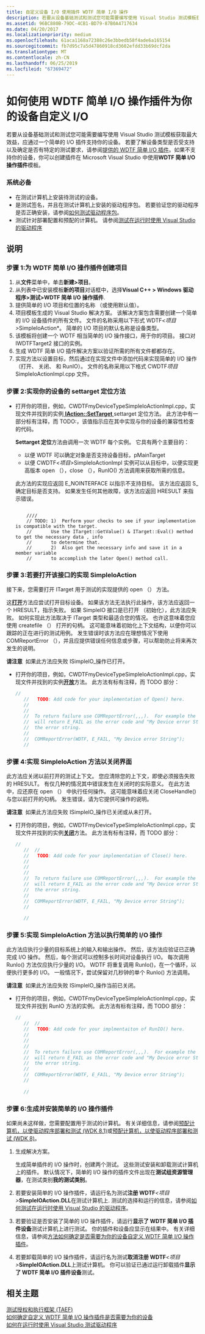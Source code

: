 ```yaml
---
title: 自定义设备 I/O 使用插件 WDTF 简单 I/O 操作
description: 若要从设备基础测试和测试您可能需要编写使用 Visual Studio 测试模板获取最大效益，应通过一个简单的 I/O 插件支持你的设备。
ms.assetid: 96BC880B-79DC-4CB1-BD79-87B0A4717634
ms.date: 04/20/2017
ms.localizationpriority: medium
ms.openlocfilehash: 61aca1168a72388c26e3bbedb58f4ade6a165154
ms.sourcegitcommit: fb7d95c7a5d47860918cd3602efdd33b69dcf2da
ms.translationtype: MT
ms.contentlocale: zh-CN
ms.lasthandoff: 06/25/2019
ms.locfileid: "67369472"
---
```

# <a name="how-to-customize-io-for-your-device-using-the-wdtf-simple-io-action-plug-in"></a>如何使用 WDTF 简单 I/O 操作插件为你的设备自定义 I/O


若要从设备基础测试和测试您可能需要编写使用 Visual Studio 测试模板获取最大效益，应通过一个简单的 I/O 插件支持你的设备。 若要了解设备类型是否受支持以及确定是否有特定的测试要求，请参阅[提供的 WDTF 简单 I/O 插件](provided-wdtf-simpleio-plug-ins.md)。如果不支持你的设备，你可以创建插件在 Microsoft Visual Studio 中使用**WDTF 简单 I/O 操作插件**模板。

### <a name="prerequisites"></a>系统必备

-   在测试计算机上安装待测试的设备。
-   是测试签名，并且在测试计算机上安装的驱动程序包。 若要验证您的驱动程序是否正确安装，请参阅[如何测试驱动程序包](https://docs.microsoft.com/windows-hardware/drivers)。
-   测试针对部署配置和预配的计算机。 请参阅[测试在运行时使用 Visual Studio 的驱动程序](https://docs.microsoft.com/windows-hardware/drivers)

<a name="instructions"></a>说明
------------

### <a href="" id="create-a-project-for-a-wdtf-simple-i-o-action-plug-in-"></a>步骤 1:为 WDTF 简单 I/O 操作插件创建项目

1. 从**文件**菜单中，单击**新建&gt;项目**。
2. 从列表中已安装模板**新的项目**对话框中，选择**Visual C++ &gt; Windows 驱动程序&gt;测试&gt;WDTF 简单 I/O 操作插件**.
3. 提供简单的 I/O 项目和位置的名称 （或使用默认值）。
4. 项目模板生成的 Visual Studio 解决方案。 该解决方案包含需要创建一个简单的 I/O 设备插件的所有文件。 文件的名称采用以下形式 WDTF<em>&lt;项目&gt;</em>SimpleIoAction\*。 简单的 I/O 项目的默认名称是设备类型。
5. 该模板将创建一个 WDTF 相当简单的 I/O 操作接口，用于你的项目。 接口对 IWDTFTarget2 接口的实例。
6. 生成 WDTF 简单 I/O 插件解决方案以验证所需的所有文件都都存在。
7. 实现方法以设置目标，然后通过在实现文件中添加代码来实现简单的 I/O 操作 （打开、 关闭、 和 RunIO）。 文件的名称采用以下格式 CWDTF*项目*SimpleIoActionImpl.cpp 文件。

### <a href="" id="implement-the-settarget-method-for-your-device"></a>步骤 2:实现你的设备的 settarget 定位方法

- 打开你的项目，例如，CWDTFmyDeviceTypeSimpleIoActionImpl.cpp，实现文件并找到的实例[ **IAction::SetTarget** ](https://docs.microsoft.com/windows-hardware/drivers/ddi/content/wdtf/nf-wdtf-iaction-settarget) settarget 定位方法。 此方法中有一部分标有注释，而 TODO:，该值指示应在其中实现与你的设备的兼容性检查的代码。

  **Settarget 定位**方法由调用一次 WDTF 每个实例。 它具有两个主要目的：

  - 以便 WDTF 可以确定对象是否支持设备目标，pMainTarget
  - 以便 CWDTF<em>&lt;项目&gt;</em>SimpleIoActionImpl 实例可以从目标中，以便实现更高版本 open （），close （），RunIO() 方法调用来获取所需的信息。

  此方法的实现应返回 E\_NOINTERFACE 以指示不支持目标。 该方法应返回 S\_确定目标是否支持。 如果发生任何其他故障，该方法应返回 HRESULT 来指示错误。

  ```ManagedCPlusPlus
       
      ////
      // TODO: 1)  Perform your checks to see if your implementation is compatible with the target.
      //       Use the ITarget::GetValue() & ITarget::Eval() method to get the necessary data , info 
      //       to determine that. 
      //       2)  Also get the necessary info and save it in a member variable 
      //       to accomplish the later Open() method call.
  ```

### <a href="" id="implement-simpleioaction-to-open-the-interface"></a>步骤 3:若要打开该接口的实现 SimpleIoAction

接下来，您需要打开 ITarget 用于测试的实现提供的 open （） 方法。

这[**打开**](https://docs.microsoft.com/windows-hardware/drivers/ddi/content/wdtfinterfaces/nf-wdtfinterfaces-iwdtfsimpleioex2-open)方法应尝试打开目标设备。 如果该方法无法执行此操作，该方法应返回一个 HRESULT，指示失败。 如果 SimpleIO 接口是已打开 （初始化），此方法应失败。 如何实现此方法取决于 ITarget 类型和最适合您的情况。 也许这意味着您应使用 createfile （） 打开的句柄。 这可能意味着初始化上下文结构，以便你可以跟踪的正在进行的测试用例。 发生错误时该方法应在理想情况下使用 COMReportError （），并且应提供错误任何信息或步骤，可以帮助防止将来再次发生的说明。

**请注意**  如果此方法应失败 ISimpleIO\_操作已打开。

 

-   打开你的项目，例如，CWDTFmyDeviceTypeSimpleIoActionImpl.cpp，实现文件并找到的实例[**开放**](https://docs.microsoft.com/windows-hardware/drivers/ddi/content/wdtfinterfaces/nf-wdtfinterfaces-iwdtfsimpleioex2-open)方法。 此方法有标有注释，而 TODO 部分：

    ```cpp
    //
       //   TODO: Add code for your implementation of Open() here.
       //
       //
       //  To return failure use COMReportError(,,,).  For example the following 
       //  will return E_FAIL as the error code and "My Device error String"  as
       //  the error string.
       //
       //  COMReportError(WDTF, E_FAIL, "My Device error String");
       //
    ```

### <a href="" id="implement-the-simpleioaction-method-to--close-the-interface"></a>步骤 4:实现 SimpleIoAction 方法以关闭界面

此方法应关闭以前打开的测试上下文。 您应清除您的上下文，即使必须报告失败的 HRESULT。 有仅几种的情况其中错误发生在关闭时的实际意义。 在此方法中，应还原在 open （） 中执行任何操作。 这可能意味着应关闭 CloseHandle() 与您以前打开的句柄。 发生错误，请为它提供可操作的说明。

**请注意**  如果此方法应失败 ISimpleIO\_操作已关闭或从未打开。

 

-   打开你的项目，例如，CWDTFmyDeviceTypeSimpleIoActionImpl.cpp，实现文件并找到的实例[**关闭**](https://docs.microsoft.com/windows-hardware/drivers/ddi/content/wdtfinterfaces/nf-wdtfinterfaces-iwdtfsimpleioex2-close)方法。 此方法有标有注释，而 TODO 部分：

    ```cpp
    //
       //  //
       //   TODO: Add code for your implementation of Close() here.
       //
       // 
       //
       //  To return failure use COMReportError(,,,).  For example the following 
       //  will return E_FAIL as the error code and "My Device error String"  as
       //  the error string.
       //
       //  COMReportError(WDTF, E_FAIL, "My Device error String");
       //
     
       //
    ```

### <a href="" id="implement-the-simpleioaction-method-to-perform-simple-i-o-operations-"> </a>步骤 5:实现 SimpleIoAction 方法以执行简单的 I/O 操作

此方法应执行少量的目标系统上的输入和输出操作。 然后，该方法应验证已正确完成 I/O 操作。 然后，每个测试可以控制多长时间对设备执行 I/O。 每次调用 RunIo() 方法仅应执行少量的 I/O。 WDTF 将重复调用 RunIo()，在一个循环，以便执行更多的 I/O。 一般情况下，尝试保留对几秒钟的单个 RunIo() 方法调用。

**请注意**  如果此方法应失败 ISimpleIO\_操作当前已关闭。

 

-   打开你的项目，例如，CWDTFmyDeviceTypeSimpleIoActionImpl.cpp，实现文件并找到 RunIO 方法的实例。 此方法有标有注释，而 TODO 部分：

    ```cpp
    //
       //  //
       //   TODO: Add code for your implmentaiton of RunIO() here.
       //
       // 
       //
       //  To return failure use COMReportError(,,,).  For example the following 
       //  will return E_FAIL as the error code and "My Device error String"  as
       //  the error string.
       //
       //  COMReportError(WDTF, E_FAIL, "My Device error String");
       //
     
       //
    ```

### <a href="" id="build-and-install-the-simple-i-o-action-plugin-"></a>步骤 6:生成并安装简单的 I/O 操作插件

如果尚未这样做，您需要配置用于测试的计算机。 有关详细信息，请参阅[预配计算机，以使驱动程序部署和测试 (WDK 8.1)](https://docs.microsoft.com/windows-hardware/drivers/gettingstarted/provision-a-target-computer-wdk-8-1)或[预配计算机，以使驱动程序部署和测试 (WDK 8)](https://docs.microsoft.com/windows-hardware/drivers/gettingstarted/provision-a-target-computer-wdk-8-1)。

1. 生成解决方案。

   生成简单插件的 I/O 操作时，创建两个测试。 这些测试安装和卸载测试计算机上的插件。 默认情况下，简单的 I/O 操作的插件文件出现在**测试组资源管理器**，在测试类别**我的测试类别**。

2. 若要安装简单的 I/O 操作插件，请运行名为测试**注册 WDTF**<em>&lt;项目&gt;</em>**SimpleIOAction.DLL**在测试计算机上. 测试的选择和运行的信息，请参阅[如何测试在运行时使用 Visual Studio 的驱动程序](https://docs.microsoft.com/windows-hardware/drivers)。
3. 若要验证是否安装了简单的 I/O 操作插件，请运行**显示了 WDTF 简单 I/O 插件设备**测试计算机上进行测试。 你的插件和设备应显示在结果中。 有关详细信息，请参阅[方法如何确定是否需要为你的设备自定义 WDTF 简单 I/O 操作插件](test-your-device-to-see-if-you-need-to-customize-the-wdtf-simple-i-o-action-plug-in.md)。
4. 若要卸载简单的 I/O 操作插件，请运行名为测试**取消注册 WDTF**<em>&lt;项目&gt;</em>**SimpleIOAction.DLL**上测试计算机。 你可以验证已通过运行卸载插件**显示了 WDTF 简单 I/O 插件设备**测试。

## <a name="related-topics"></a>相关主题
[测试授权和执行框架 (TAEF)](https://docs.microsoft.com/windows-hardware/drivers/taef/index)  
[如何确定自定义 WDTF 简单 I/O 操作插件是否需要为你的设备](test-your-device-to-see-if-you-need-to-customize-the-wdtf-simple-i-o-action-plug-in.md)  
[如何在运行时使用 Visual Studio 测试驱动程序](https://docs.microsoft.com/windows-hardware/drivers)  



